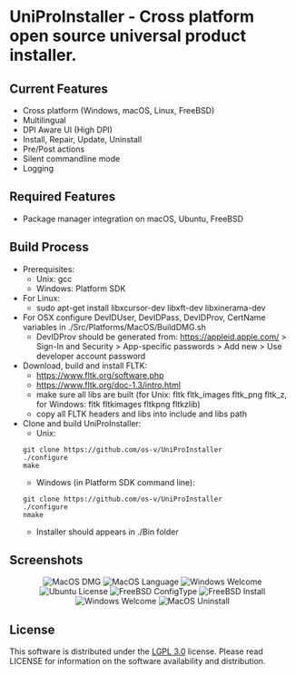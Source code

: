 
# UniProInstaller - Cross platform open source universal product installer.

## Current Features
- Cross platform (Windows, macOS, Linux, FreeBSD)
- Multilingual
- DPI Aware UI (High DPI)
- Install, Repair, Update, Uninstall
- Pre/Post actions
- Silent commandline mode
- Logging

## Required Features
- Package manager integration on macOS, Ubuntu, FreeBSD

## Build Process
* Prerequisites:
	* Unix: gcc
	* Windows: Platform SDK
* For Linux:
	* sudo apt-get install libxcursor-dev libxft-dev libxinerama-dev
* For OSX configure DevIDUser, DevIDPass, DevIDProv, CertName variables in ./Src/Platforms/MacOS/BuildDMG.sh
	* DevIDProv should be generated from: https://appleid.apple.com/ > Sign-In and Security > App-specific passwords > Add new > Use developer account password
* Download, build and install FLTK: 
	* https://www.fltk.org/software.php
	* https://www.fltk.org/doc-1.3/intro.html
	* make sure all libs are built (for Unix: fltk fltk_images fltk_png fltk_z, for Windows: fltk fltkimages fltkpng fltkzlib)
	* copy all FLTK headers and libs into include and libs path
* Clone and build UniProInstaller:
	* Unix:
	```
	git clone https://github.com/os-v/UniProInstaller
	./configure
	make
	```
	* Windows (in Platform SDK command line):
	```
	git clone https://github.com/os-v/UniProInstaller
	./configure
	nmake
	```
	* Installer should appears in ./Bin folder

## Screenshots
<p align="center">
	<img alt="MacOS DMG" src="https://user-images.githubusercontent.com/73893487/101396289-ade0bc00-38fd-11eb-97aa-c6cdb83d8102.png"/>
	<img alt="MacOS Language" src="https://user-images.githubusercontent.com/73893487/101396306-b1744300-38fd-11eb-9644-a19ac3a6d8ff.png"/>
	<img alt="Windows Welcome" src="https://user-images.githubusercontent.com/73893487/101396311-b33e0680-38fd-11eb-82a2-9c89884b642c.png"/>
	<img alt="Ubuntu License" src="https://user-images.githubusercontent.com/73893487/101396318-b507ca00-38fd-11eb-8e72-a2fc92700efd.png"/>
	<img alt="FreeBSD ConfigType" src="https://user-images.githubusercontent.com/73893487/101396323-b6d18d80-38fd-11eb-8769-6dab717aa371.png"/>
	<img alt="FreeBSD Install" src="https://user-images.githubusercontent.com/73893487/101396555-1465da00-38fe-11eb-9670-450f5329e10c.png"/>
	<img alt="Windows Welcome" src="https://user-images.githubusercontent.com/73893487/101397844-d073d480-38ff-11eb-80f2-3f602a46b722.png"/>
	<img alt="MacOS Uninstall" src="https://user-images.githubusercontent.com/73893487/101396330-b89b5100-38fd-11eb-90cb-c32d605169ca.png"/>
</p>

## License
This software is distributed under the [LGPL 3.0](https://github.com/os-v/UniProInstaller/blob/master/LICENSE) license. Please read LICENSE for information on the software availability and distribution.


